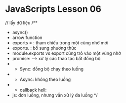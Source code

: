 # JavaScripts Lesson 06

// lấy dữ liệu
/**
 * async()
 * arrow function
 * exports = : tham chiếu trong một cùng nhớ mới
 * exports. : bổ sung phương thức
 * module.exports vs export cùng trỏ vào một vùng nhớ
 * promise: --> xử lý các thao tác bất đồng bộ
 *  - Sync: đồng bộ  chạy theo luồng
 *  - Async: không theo luồng
 *  - callback hell: 
 * js: đơn luồng, nhưng vẫn xử lý đa luồng
 */
